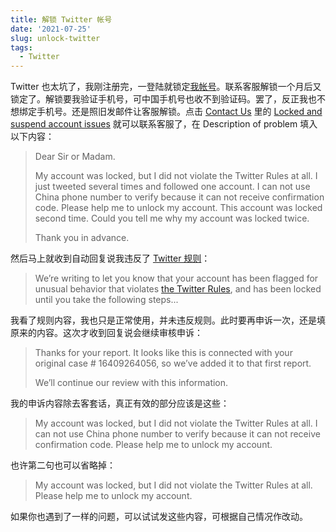 ```yaml
---
title: 解锁 Twitter 帐号
date: '2021-07-25'
slug: unlock-twitter
tags:
  - Twitter
---
```


<!--more-->

Twitter 也太坑了，我刚注册完，一登陆就锁定[我帐号](https://twitter.com/CyrusYip10)。联系客服解锁一个月后又锁定了。解锁要我验证手机号，可中国手机号也收不到验证码。罢了，反正我也不想绑定手机号。还是照旧发邮件让客服解锁。点击 [Contact Us](https://help.twitter.com/en/forms) 里的 [Locked and suspend account issues](https://help.twitter.com/forms/general?subtopic=suspended) 就可以联系客服了，在 Description of problem 填入以下内容：

> Dear Sir or Madam.
>
> My account was locked, but I did not violate the Twitter Rules at all. I just tweeted several times and followed one account. I can not use China phone number to verify because it can not receive confirmation code. Please help me to unlock my account. This account was locked second time. Could you tell me why my account was locked twice.
>
> Thank you in advance.

然后马上就收到自动回复说我违反了 [Twitter 规则](https://help.twitter.com/en/rules-and-policies/twitter-rules)：

> We’re writing to let you know that your account has been flagged for unusual behavior that violates [the Twitter Rules](https://help.twitter.com/rules-and-policies/twitter-rules), and has been locked until you take the following steps...

我看了规则内容，我也只是正常使用，并未违反规则。此时要再申诉一次，还是填原来的内容。这次才收到回复说会继续审核申诉：

> Thanks for your report. It looks like this is connected with your  original case # 16409264056, so we’ve added it to that first report.
>
> We’ll continue our review with this information.

我的申诉内容除去客套话，真正有效的部分应该是这些：

> My account was locked, but I did not violate the Twitter Rules at all.  I can not use China phone number to verify because it can not receive confirmation code. Please help me to unlock my account.

也许第二句也可以省略掉：

> My account was locked, but I did not violate the Twitter Rules at all.  Please help me to unlock my account.

如果你也遇到了一样的问题，可以试试发这些内容，可根据自己情况作改动。
